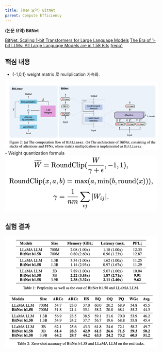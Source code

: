 ```yaml
---
title: (논문 요약) BitNet
parent: Compute Efficiency
---
```


**(논문 요약) BitNet** 

[BitNet: Scaling 1-bit Transformers for Large Language Models](https://arxiv.org/pdf/2310.11453)
[The Era of 1-bit LLMs: All Large Language Models are in 1.58 Bits](https://arxiv.org/pdf/2402.17764)
[(repo)](https://github.com/microsoft/BitNet)

## 핵심 내용
- {-1,0,1} weight matrix 로 muliplication 가속화.  
<img src="/data/papers/bitnet/concept.png" width="800" />
- Weight quantization formula  
<img src="/data/papers/bitnet/weight.png" width="500" />

## 실험 결과
<img src="/data/papers/bitnet/result.png" width="800" />
